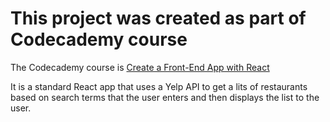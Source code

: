 # This project was created as part of Codecademy course 
The Codecademy course is [Create a Front-End App with React](https://www.codecademy.com/learn/paths/build-web-apps-with-react)

It is a standard React app that uses a Yelp API to get a lits of restaurants based on search terms that the user enters and then displays the list to the user. 
